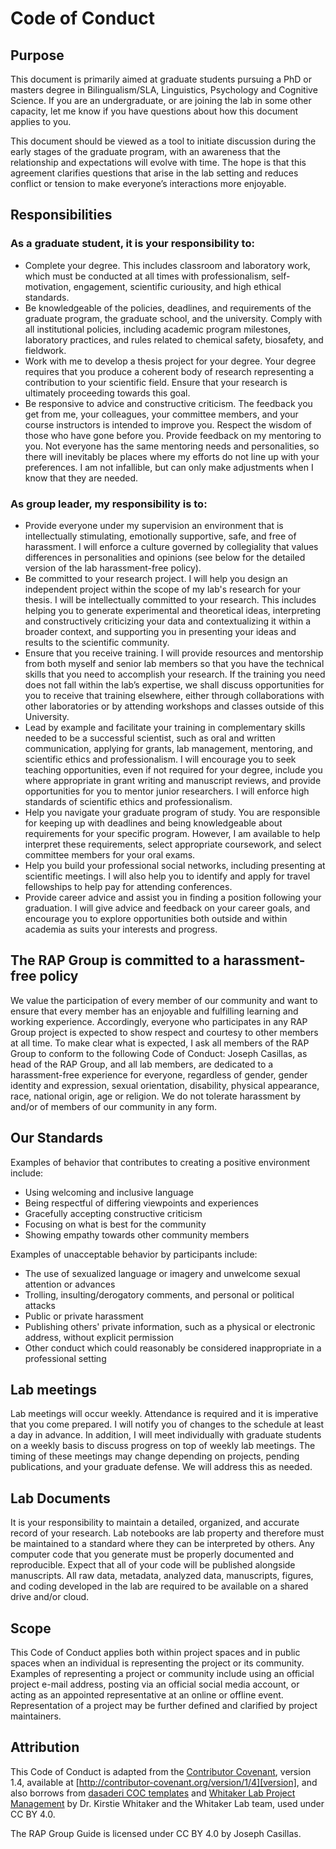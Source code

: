 # Code of Conduct

## Purpose

This document is primarily aimed at graduate students pursuing a PhD or masters degree in Bilingualism/SLA, Linguistics, Psychology and Cognitive Science. If you are an undergraduate, or are joining the lab in some other capacity, let me know if you have questions about how this document applies to you.

This document should be viewed as a tool to initiate discussion during the early stages of the graduate program, with an awareness that the relationship and expectations will evolve with time. The hope is that this agreement clarifies questions that arise in the lab setting and reduces conflict or tension to make everyone’s interactions more enjoyable.

## Responsibilities

### As a graduate student, it is your responsibility to:

- Complete your degree. This includes classroom and laboratory work, which must be conducted at all times with professionalism, 
self-motivation, engagement, scientific curiousity, and high ethical standards.
- Be knowledgeable of the policies, deadlines, and requirements of the graduate program, the graduate school, and the university. 
Comply with all institutional policies, including academic program milestones, laboratory practices, and rules related to 
chemical safety, biosafety, and fieldwork.  
- Work with me to develop a thesis project for your degree. Your degree requires that you produce a coherent body of research 
representing a contribution to your scientific field. Ensure that your research is ultimately proceeding towards this goal.
- Be responsive to advice and constructive criticism. The feedback you get from me, your colleagues, your committee members, 
and your course instructors is intended to improve you. Respect the wisdom of those who have gone before you. 
Provide feedback on my mentoring to you. Not everyone has the same mentoring needs and personalities, so there will inevitably 
be places where my efforts do not line up with your preferences. I am not infallible, but can only make adjustments when I know 
that they are needed. 

### As group leader, my responsibility is to:

- Provide everyone under my supervision an environment that is intellectually stimulating, emotionally supportive, safe, 
and free of harassment. I will enforce a culture governed by collegiality that values differences in personalities and opinions 
(see below for the detailed version of the lab harassment-free policy).
- Be committed to your research project. I will help you design an independent project within the scope of my lab's research 
for your thesis. I will be intellectually committed to your research. This includes helping you to generate experimental and 
theoretical ideas, interpreting and constructively criticizing your data and contextualizing it within a broader context, and 
supporting you in presenting your ideas and results to the scientific community. 
- Ensure that you receive training. I will provide resources and mentorship from both myself and senior lab members so that you 
have the technical skills that you need to accomplish your research.  If the training you need does not fall within the lab’s 
expertise, we shall discuss opportunities for you to receive that training elsewhere, either through collaborations with other 
laboratories or by attending workshops and classes outside of this University.
- Lead by example and facilitate your training in complementary skills needed to be a successful scientist, such as oral and 
written communication, applying for grants, lab management, mentoring, and scientific ethics and professionalism. I will 
encourage you to seek teaching opportunities, even if not required for your degree, include you where appropriate in grant 
writing and manuscript reviews, and provide opportunities for you to mentor junior researchers. I will enforce high standards 
of scientific ethics and professionalism.  
- Help you navigate your graduate program of study. You are responsible for keeping up with deadlines and being knowledgeable 
about requirements for your specific program. However, I am available to help interpret these requirements, select appropriate 
coursework, and select committee members for your oral exams. 
- Help you build your professional social networks, including presenting at scientific meetings. I will also help you to identify and 
apply for travel fellowships to help pay for attending conferences.
- Provide career advice and assist you in finding a position following your graduation. I will give advice and feedback on your 
career goals, and encourage you to explore opportunities both outside and within academia as suits your interests and progress. 

## The RAP Group is committed to a harassment-free policy

We value the participation of every member of our community and want to ensure that every member has an enjoyable and fulfilling 
learning and working experience. Accordingly, everyone who participates in any RAP Group project is expected to show respect and 
courtesy to other members at all time.
To make clear what is expected, I ask all members of the RAP Group to conform to the following Code of Conduct:
Joseph Casillas, as head of the RAP Group, and all lab members, are dedicated to a harassment-free experience for everyone, regardless 
of gender, gender identity and expression, sexual orientation, disability, physical appearance, race, national origin, age or 
religion. We do not tolerate harassment by and/or of members of our community in any form.


## Our Standards

Examples of behavior that contributes to creating a positive environment include:

- Using welcoming and inclusive language
- Being respectful of differing viewpoints and experiences
- Gracefully accepting constructive criticism
- Focusing on what is best for the community
- Showing empathy towards other community members

Examples of unacceptable behavior by participants include:

- The use of sexualized language or imagery and unwelcome sexual attention or advances
- Trolling, insulting/derogatory comments, and personal or political attacks
- Public or private harassment
- Publishing others' private information, such as a physical or electronic address, without explicit permission
- Other conduct which could reasonably be considered inappropriate in a professional setting

## Lab meetings

Lab meetings will occur weekly. Attendance is required and it is imperative that you come prepared. I will notify you of changes to the schedule at least a day in advance. In addition, I will meet individually with graduate students on a weekly basis to discuss progress on top of weekly lab meetings. The timing of these meetings may change depending on projects, pending publications, and your graduate defense. We will address this as needed.

## Lab Documents

It is your responsibility to maintain a detailed, organized, and accurate record of your research. Lab notebooks are lab 
property and therefore must be maintained to a standard where they can be interpreted by others. Any computer code that you 
generate must be properly documented and reproducible. Expect that all of your code will be published alongside manuscripts. 
All raw data, metadata, analyzed data, manuscripts, figures, and coding developed in the lab are required to be available on a 
shared drive and/or cloud. 

## Scope

This Code of Conduct applies both within project spaces and in public spaces when an individual is representing the project or its community. Examples of representing a project or community include using an official project e-mail address, posting via an official social media account, or acting as an appointed representative at an online or offline event. Representation of a project may be further defined and clarified by project maintainers.

## Attribution

This Code of Conduct is adapted from the [Contributor Covenant][homepage], version 1.4, available at [http://contributor-covenant.org/version/1/4][version], and also borrows from [dasaderi COC templates](https://github.com/dasaderi/CoC_templates/blob/master/lab_manifesto_template.md) and [Whitaker Lab Project Management](https://github.com/WhitakerLab/WhitakerLabProjectManagement/blob/master/CODE_OF_CONDUCT.md) by Dr. Kirstie Whitaker and the Whitaker Lab team, used under CC BY 4.0.

The RAP Group Guide is licensed under CC BY 4.0 by Joseph Casillas.

[homepage]: http://contributor-covenant.org
[version]: http://contributor-covenant.org/version/1/4/
